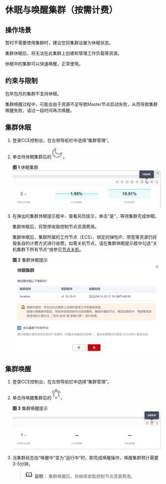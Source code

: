 # 休眠与唤醒集群（按需计费）<a name="cce_10_0214"></a>

## 操作场景<a name="section4812101752820"></a>

暂时不需要使用集群时，建议您将集群设置为休眠状态。

集群休眠后，将无法在此集群上创建和管理工作负载等资源。

休眠中的集群可以快速唤醒，正常使用。

## 约束与限制<a name="section1677181718181"></a>

包年包月的集群不支持休眠。

集群唤醒过程中，可能会由于资源不足导致Master节点启动失败，从而导致集群唤醒失败，请过一段时间再次唤醒。

## 集群休眠<a name="section1033214207131"></a>

1.  登录CCE控制台，在左侧导航栏中选择“集群管理“。
2.  单击待休眠集群后的![](figures/zh-cn_image_0000001236562704.png)。

    **图 1**  休眠集群<a name="fig103422508552"></a>  
    ![](figures/休眠集群.png "休眠集群")

3.  在弹出的集群休眠提示框中，查看风险提示，单击“是“，等待集群完成休眠。

    集群休眠后，将暂停收取控制节点资源费用。

    集群休眠后，集群所属的工作节点（ECS）、绑定的弹性IP、带宽等资源仍将按各自的计费方式进行收费。如需关机节点，请在集群休眠提示框中勾选“关机集群下所有节点“或参见[节点关机](节点关机.md)。

    **图 2**  集群休眠提示<a name="fig1883518532561"></a>  
    ![](figures/集群休眠提示.png "集群休眠提示")


## 集群唤醒<a name="section53339203136"></a>

1.  登录CCE控制台，在左侧导航栏中选择“集群管理“。
2.  单击待唤醒集群后的![](figures/zh-cn_image_0000001225747980.png)。

    **图 3**  集群唤醒提示<a name="fig92591426232"></a>  
    ![](figures/集群唤醒提示.png "集群唤醒提示")

3.  当集群状态由“唤醒中“变为“运行中“时，即完成唤醒操作，唤醒集群预计需要3-5分钟。

    >![](public_sys-resources/icon-note.gif) **说明：** 
    >集群唤醒后，将继续收取控制节点资源费用。


